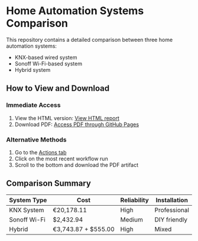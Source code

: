 # Home Automation Systems Comparison

This repository contains a detailed comparison between three home automation systems:
- KNX-based wired system
- Sonoff Wi-Fi-based system
- Hybrid system

## How to View and Download

### Immediate Access
1. View the HTML version: [View HTML report](https://brunai2013.github.io/home-automation-comparison/)
2. Download PDF: [Access PDF through GitHub Pages](https://brunai2013.github.io/home-automation-comparison/home-automation-systems-comparison.pdf)

### Alternative Methods
1. Go to the [Actions tab](https://github.com/Brunai2013/home-automation-comparison/actions)
2. Click on the most recent workflow run
3. Scroll to the bottom and download the PDF artifact

## Comparison Summary

| System Type | Cost | Reliability | Installation |
|-------------|------|-------------|--------------|
| KNX System | €20,178.11 | High | Professional |
| Sonoff Wi-Fi | $2,432.94 | Medium | DIY friendly |
| Hybrid | €3,743.87 + $555.00 | High | Mixed |
